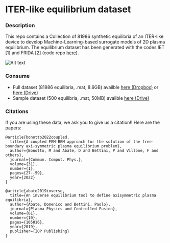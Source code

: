 # ITER-like equilibrium dataset

### Description
This repo contains a Collection of 81986 synthetic equilibria of an ITER-like device to develop Machine-Learning-based surrogate models of 2D plasma equilibrium. The equilibrium dataset has been generated with the codes IET [1] and FRIDA [2] (code repo [here](https://github.com/matteobonotto/FRIDA.git)). 

![Alt text](https://github.com/matteobonotto/ITERlike_equilibrium_dataset/blob/main/fig/diverted_limiter.PNG)



### Consume
- Full dataset (81986 equilibria, .mat, 8.6GB) availble [here (Dropbox)](https://www.dropbox.com/scl/fi/6da6pqks1rovyncu1q93n/ITER_like_equilibrium_dataset.mat?rlkey=qnc9hz0pb6jdlq4ki7jz390xq&dl=0) or [here (Drive)](https://drive.google.com/file/d/1Gn_OrMzxPRkTk-i77--HiWmWZyd8i8ue/view?usp=sharing)
- Sample dataset (500 equilibria, .mat, 50MB) availble [here (Drive)](https://drive.google.com/file/d/1-5KP7_OYIvDD_QXvIr5sDihVxZx1qJCN/view?usp=sharing)



### Citations
If you are using these data, we ask you to give us a citation!! Here are the papers:
```
@article{bonotto2022coupled,
  title={A coupled FEM-BEM approach for the solution of the free-boundary axi-symmetric plasma equilibrium problem},
  author={Bonotto, M and Abate, D and Bettini, P and Villone, F and others},
  journal={Commun. Comput. Phys.},
  volume={31},
  number={1},
  pages={27--59},
  year={2022}
}
```
```
@article{abate2019inverse,
  title={An inverse equilibrium tool to define axisymmetric plasma equilibria},
  author={Abate, Domenico and Bettini, Paolo},
  journal={Plasma Physics and Controlled Fusion},
  volume={61},
  number={10},
  pages={105016},
  year={2019},
  publisher={IOP Publishing}
}
```


